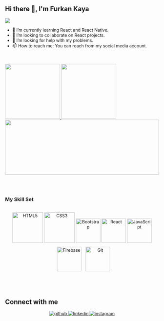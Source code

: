 ## <div align="left">Hi there 👋, I'm Furkan Kaya </div>  

![](https://res.cloudinary.com/practicaldev/image/fetch/s--5SXqnWZ2--/c_imagga_scale,f_auto,fl_progressive,h_420,q_66,w_1000/https://dev-to-uploads.s3.amazonaws.com/i/2ciu6mo6r9x9zyverc10.gif)

- 🌱 I’m currently learning React and React Native.
- 👯 I’m looking to collaborate on React projects.
- 🤔 I’m looking for help with my problems.
- 📫 How to reach me: You can reach from my social media account.
  

<br/>  
<p>
<a href="https://github.com/lyndray">
  <img height="180" src="https://github-readme-stats-eight-theta.vercel.app/api?username=lyndray&show_icons=true&theme=algolia&include_all_commits=true&count_private=true"/>
  <img height="180" src="https://github-readme-stats-eight-theta.vercel.app/api/top-langs/?username=lyndray&layout=compact&langs_count=8&theme=algolia"/>
  <img height="180" width="100%" src="https://github-readme-streak-stats.herokuapp.com?user=lyndray&theme=dark"/> 
</a>
</p>


<br/>  <br>

### My Skill Set  
  <br>
<div align="center">  
 <img style="marginLeft: 20px" src="https://profilinator.rishav.dev/skills-assets/html5-original-wordmark.svg" alt="HTML5" height="100" />
 <img style="marginLeft: 20px" src="https://profilinator.rishav.dev/skills-assets/css3-original-wordmark.svg" alt="CSS3" height="100" /> 
 <img style="marginLeft: 20px" src="https://profilinator.rishav.dev/skills-assets/bootstrap-plain.svg" alt="Bootstrap" height="80" />  
 <img style="marginLeft: 20px" src="https://profilinator.rishav.dev/skills-assets/react-original-wordmark.svg" alt="React" height="80" /> 
 <img style="marginLeft: 20px" src="https://profilinator.rishav.dev/skills-assets/javascript-original.svg" alt="JavaScript" height="80" /> 
 <img style="margin: 10px" src="https://profilinator.rishav.dev/skills-assets/firebase.png" alt="Firebase" height="80" />  
 <img style="marginLeft: 20px" src="https://profilinator.rishav.dev/skills-assets/git-scm-icon.svg" alt="Git" height="80" />
</div>
  

<br/>  <br>



## Connect with me  
<div align="center">
<a href="https://github.com/Lyndray" target="_blank">
<img src=https://img.shields.io/badge/github-%2324292e.svg?&style=for-the-badge&logo=github&logoColor=white alt=github style="margin-bottom: 5px;" />
</a>
<a href="https://www.linkedin.com/in/furkankaya98/" target="_blank">
<img src=https://img.shields.io/badge/linkedin-%231E77B5.svg?&style=for-the-badge&logo=linkedin&logoColor=white alt=linkedin style="margin-bottom: 5px;" />
</a>
<a href="https://www.instagram.com/furkankaya_98/" target="_blank">
<img src=https://img.shields.io/badge/instagram-%23000000.svg?&style=for-the-badge&logo=instagram&logoColor=white alt=instagram style="margin-bottom: 5px;" />
</a>  
</div>  
  

<br/>  



